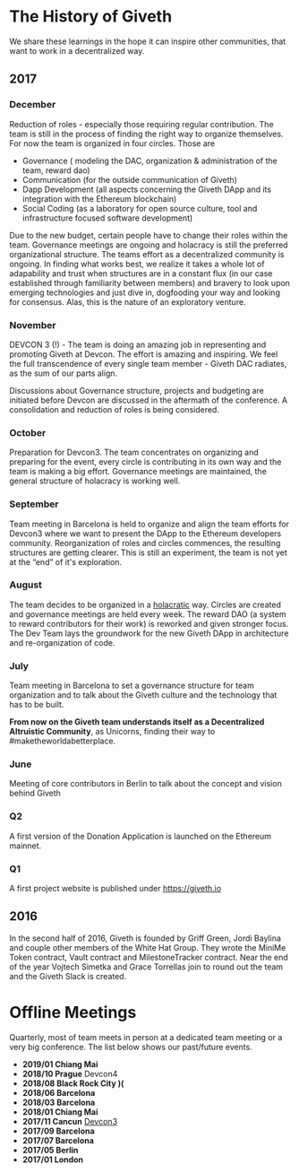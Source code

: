# The History of Giveth
We share these learnings in the hope it can inspire other communities, that want to work in a decentralized way.

## 2017
### December
Reduction of roles - especially those requiring regular contribution. The team is still in the process of finding the right way to organize themselves. For now the team is organized in four circles. Those are

  - Governance ( modeling the DAC, organization & administration of the team, reward dao)
  - Communication (for the outside communication of Giveth)
  - Dapp Development (all aspects concerning the Giveth DApp and its integration with the Ethereum blockchain)
  - Social Coding (as a laboratory for open source culture, tool and infrastructure focused software development)

  Due to the new budget, certain people have to change their roles within the team. Governance meetings are ongoing and holacracy is still the preferred organizational structure. The teams effort as a decentralized community is ongoing. In finding what works best, we realize it takes a whole lot of adapability and trust when structures are in a constant flux (in our case established through familiarity between members) and bravery to look upon emerging technologies and just dive in, dogfooding your way and looking for consensus. Alas, this is the nature of an exploratory venture.

### November
DEVCON 3 (!) - The team is doing an amazing job in representing and promoting Giveth at Devcon. The effort is amazing and inspiring. We feel the full transcendence of every single team member - Giveth DAC radiates, as the sum of our parts align.

Discussions about Governance structure, projects and budgeting are initiated before Devcon are discussed in the aftermath of the conference. A consolidation and reduction of roles is being considered.

### October
Preparation for Devcon3. The team concentrates on organizing and preparing for the event, every circle is contributing in its own way and the team is making a big effort.
Governance meetings are maintained, the general structure of holacracy is working well.

### September
Team meeting in Barcelona is held to organize and align the team efforts for Devcon3 where we want to present the DApp to the Ethereum developers community.
Reorganization of roles and circles commences, the resulting structures are getting clearer. This is still an experiment, the team is not yet at the “end” of it's exploration.

### August
The team decides to be organized in a [holacratic](https://www.holacracy.org/) way. Circles are created and governance meetings are held every week.
The reward DAO (a system to reward contributors for their work) is reworked and given stronger focus.
The Dev Team lays the groundwork for the new Giveth DApp in architecture and re-organization of code.

### July
Team meeting in Barcelona to set a governance structure for team organization and to talk about the Giveth culture and the technology that has to be built.

**From now on the Giveth team understands itself as a Decentralized Altruistic Community**, as Unicorns, finding their way to #maketheworldabetterplace.

### June
Meeting of core contributors in Berlin to talk about the concept and vision behind Giveth

### Q2
A first version of the Donation Application is launched on the Ethereum mainnet.

### Q1
A first project website is published under https://giveth.io

## 2016
In the second half of 2016, Giveth is founded by Griff Green, Jordi Baylina and couple other members of the White Hat Group. They wrote the MiniMe Token contract, Vault contract and MilestoneTracker contract.  Near the end of the year Vojtech Simetka and Grace Torrellas join to round out the team and the Giveth Slack is created.

# Offline Meetings

Quarterly, most of team meets in person at a dedicated team meeting or a very big conference. The list below shows our past/future events.
- **2019/01 Chiang Mai**
- **2018/10 Prague** Devcon4
- **2018/08 Black Rock City )(**
- **2018/06 Barcelona**
- **2018/03 Barcelona**
- **2018/01 Chiang Mai**
- **2017/11 Cancun** [Devcon3](https://ethereumfoundation.org/devcon3/) 
- **2017/09 Barcelona**
- **2017/07 Barcelona**
- **2017/05 Berlin**
- **2017/01 London**















